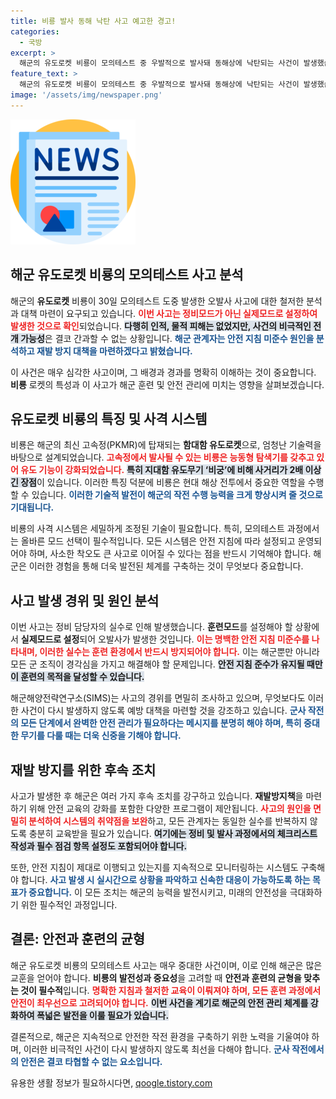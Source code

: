 ```yaml
---
title: 비룡 발사 동해 낙탄 사고 예고한 경고!
categories:
  - 국방
excerpt: >
  해군의 유도로켓 비룡이 모의테스트 중 우발적으로 발사돼 동해상에 낙탄되는 사건이 발생했습니다. 다행히 인명피해는 없었지만, 해군은 안전지침 미준수 원인 분석과 재발 방지책 마련에 나섭니다. 클릭하고 사건의 전모를 확인해보세요!
feature_text: >
  해군의 유도로켓 비룡이 모의테스트 중 우발적으로 발사돼 동해상에 낙탄되는 사건이 발생했습니다. 다행히 인명피해는 없었지만, 해군은 안전지침 미준수 원인 분석과 재발 방지책 마련에 나섭니다. 클릭하고 사건의 전모를 확인해보세요!
image: '/assets/img/newspaper.png'
---
```


<p><img src="/assets/img/newspaper.png" alt="kimp 속보" /></p>

<h2 data-ke-size="size26">해군 유도로켓 비룡의 모의테스트 사고 분석</h2>

<p data-ke-size="size16"></p> 

<p>해군의 <b>유도로켓</b> 비룡이 30일 모의테스트 도중 발생한 오발사 사고에 대한 철저한 분석과 대책 마련이 요구되고 있습니다. <b><span style="color: #ee2323;">이번 사고는 정비모드가 아닌 실제모드로 설정하여 발생한 것으로 확인</span></b>되었습니다. <b><span style="background-color: #21538527;">다행히 인적, 물적 피해는 없었지만, 사건의 비극적인 전개 가능성</span></b>은 결코 간과할 수 없는 상황입니다. <b><span style="color: #1a5490;">해군 관계자는 안전 지침 미준수 원인을 분석하고 재발 방지 대책을 마련하겠다고 밝혔습니다.</span></b></p>

<p data-ke-size="size16"></p> 

<p>이 사건은 매우 심각한 사고이며, 그 배경과 경과를 명확히 이해하는 것이 중요합니다. <b>비룡</b> 로켓의 특성과 이 사고가 해군 훈련 및 안전 관리에 미치는 영향을 살펴보겠습니다.</p>

<h2 data-ke-size="size26">유도로켓 비룡의 특징 및 사격 시스템</h2>

<p data-ke-size="size16"></p>

<p>비룡은 해군의 최신 고속정(PKMR)에 탑재되는 <b>함대함 유도로켓</b>으로, 엄청난 기술력을 바탕으로 설계되었습니다. <b><span style="color: #ee2323;">고속정에서 발사될 수 있는 비룡은 능동형 탐색기를 갖추고 있어 유도 기능이 강화되었습니다.</span></b> <b><span style="background-color: #21538527;">특히 지대함 유도무기 ‘비궁’에 비해 사거리가 2배 이상 긴 장점</span></b>이 있습니다. 이러한 특징 덕분에 비룡은 현대 해상 전투에서 중요한 역할을 수행할 수 있습니다. <b><span style="color: #1a5490;">이러한 기술적 발전이 해군의 작전 수행 능력을 크게 향상시켜 줄 것으로 기대됩니다.</span></b></p>

<p data-ke-size="size16"></p> 

<p>비룡의 사격 시스템은 세밀하게 조정된 기술이 필요합니다. 특히, 모의테스트 과정에서는 올바른 모드 선택이 필수적입니다. 모든 시스템은 안전 지침에 따라 설정되고 운영되어야 하며, 사소한 착오도 큰 사고로 이어질 수 있다는 점을 반드시 기억해야 합니다. 해군은 이러한 경험을 통해 더욱 발전된 체계를 구축하는 것이 무엇보다 중요합니다.</p>

<h2 data-ke-size="size26">사고 발생 경위 및 원인 분석</h2>

<p data-ke-size="size16"></p> 

<p>이번 사고는 정비 담당자의 실수로 인해 발생했습니다. <b>훈련모드</b>를 설정해야 할 상황에서 <b>실제모드로 설정</b>되어 오발사가 발생한 것입니다. <b><span style="color: #ee2323;">이는 명백한 안전 지침 미준수를 나타내며, 이러한 실수는 훈련 환경에서 반드시 방지되어야 합니다.</span></b> 이는 해군뿐만 아니라 모든 군 조직이 경각심을 가지고 해결해야 할 문제입니다. <b><span style="background-color: #21538527;">안전 지침 준수가 유지될 때만이 훈련의 목적을 달성할 수 있습니다.</span></b></p>

<p data-ke-size="size16"></p> 

<p>해군해양전략연구소(SIMS)는 사고의 경위를 면밀히 조사하고 있으며, 무엇보다도 이러한 사건이 다시 발생하지 않도록 예방 대책을 마련할 것을 강조하고 있습니다. <b><span style="color: #1a5490;">군사 작전의 모든 단계에서 완벽한 안전 관리가 필요하다는 메시지를 분명히 해야 하며, 특히 중대한 무기를 다룰 때는 더욱 신중을 기해야 합니다.</span></b></p>

<h2 data-ke-size="size26">재발 방지를 위한 후속 조치</h2>

<p data-ke-size="size16"></p> 

<p>사고가 발생한 후 해군은 여러 가지 후속 조치를 강구하고 있습니다. <b>재발방지책</b>을 마련하기 위해 안전 교육의 강화를 포함한 다양한 프로그램이 제안됩니다. <b><span style="color: #ee2323;">사고의 원인을 면밀히 분석하여 시스템의 취약점을 보완</span></b>하고, 모든 관계자는 동일한 실수를 반복하지 않도록 충분히 교육받을 필요가 있습니다. <b><span style="background-color: #21538527;">여기에는 정비 및 발사 과정에서의 체크리스트 작성과 필수 점검 항목 설정도 포함되어야 합니다.</span></b></p>

<p data-ke-size="size16"></p> 

<p>또한, 안전 지침이 제대로 이행되고 있는지를 지속적으로 모니터링하는 시스템도 구축해야 합니다. <b><span style="color: #1a5490;">사고 발생 시 실시간으로 상황을 파악하고 신속한 대응이 가능하도록 하는 목표가 중요합니다.</span></b> 이 모든 조치는 해군의 능력을 발전시키고, 미래의 안전성을 극대화하기 위한 필수적인 과정입니다.</p>

<h2 data-ke-size="size26">결론: 안전과 훈련의 균형</h2>

<p data-ke-size="size16"></p> 

<p>해군 유도로켓 비룡의 모의테스트 사고는 매우 중대한 사건이며, 이로 인해 해군은 많은 교훈을 얻어야 합니다. <b>비룡의 발전성과 중요성</b>을 고려할 때 <b>안전과 훈련의 균형을 맞추는 것이 필수적</b>입니다. <b><span style="color: #ee2323;">명확한 지침과 철저한 교육이 이뤄져야 하며, 모든 훈련 과정에서 안전이 최우선으로 고려되어야 합니다.</span></b> <b><span style="background-color: #21538527;">이번 사건을 계기로 해군의 안전 관리 체계를 강화하여 폭넓은 발전을 이룰 필요가 있습니다.</span></b> </p>

<p data-ke-size="size16"></p> 

<p>결론적으로, 해군은 지속적으로 안전한 작전 환경을 구축하기 위한 노력을 기울여야 하며, 이러한 비극적인 사건이 다시 발생하지 않도록 최선을 다해야 합니다. <b><span style="color: #1a5490;">군사 작전에서의 안전은 결코 타협할 수 없는 요소입니다.</span></b></p>
유용한 생활 정보가 필요하시다면, <a href="https://qoogle.tistory.com" rel="dofollow">qoogle.tistory.com</a>


